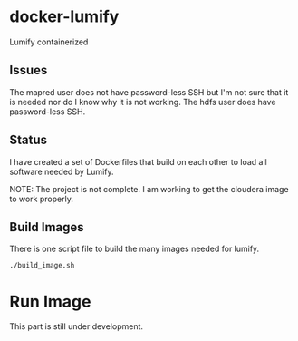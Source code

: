 # docker-lumify

Lumify containerized

## Issues

The mapred user does not have password-less SSH but I'm not sure that it is needed nor do I know why it is not working. The hdfs user does have password-less SSH.

## Status

I have created a set of Dockerfiles that build on each other to load all software needed by Lumify. 

NOTE: The project is not complete. I am working to get the cloudera image to work properly. 

## Build Images

There is one script file to build the many images needed for lumify.

```
./build_image.sh
```

# Run Image

This part is still under development.

